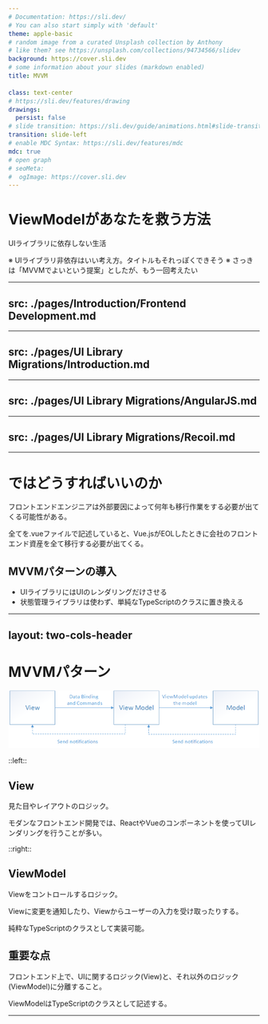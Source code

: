 ```yaml
---
# Documentation: https://sli.dev/
# You can also start simply with 'default'
theme: apple-basic
# random image from a curated Unsplash collection by Anthony
# like them? see https://unsplash.com/collections/94734566/slidev
background: https://cover.sli.dev
# some information about your slides (markdown enabled)
title: MVVM

class: text-center
# https://sli.dev/features/drawing
drawings:
  persist: false
# slide transition: https://sli.dev/guide/animations.html#slide-transitions
transition: slide-left
# enable MDC Syntax: https://sli.dev/features/mdc
mdc: true
# open graph
# seoMeta:
#  ogImage: https://cover.sli.dev
---
```


# ViewModelがあなたを救う方法

UIライブラリに依存しない生活

※ UIライブラリ非依存はいい考え方。タイトルもそれっぽくできそう
※ さっきは「MVVMでよいという提案」としたが、もう一回考えたい

---
src: ./pages/Introduction/Frontend Development.md
---

---
src: ./pages/UI Library Migrations/Introduction.md
---

---
src: ./pages/UI Library Migrations/AngularJS.md
---

---
src: ./pages/UI Library Migrations/Recoil.md
---

---

# ではどうすればいいのか

フロントエンドエンジニアは外部要因によって何年も移行作業をする必要が出てくる可能性がある。

全てを.vueファイルで記述していると、Vue.jsがEOLしたときに会社のフロントエンド資産を全て移行する必要が出てくる。

## MVVMパターンの導入

- UIライブラリにはUIのレンダリングだけさせる
- 状態管理ライブラリは使わず、単純なTypeScriptのクラスに置き換える

---
layout: two-cols-header
---

# MVVMパターン

![MVVM Pattern](./pages/MVVM/.images/mvvm-pattern.png)

::left::
<div class="pr-4">

## View

見た目やレイアウトのロジック。

モダンなフロントエンド開発では、ReactやVueのコンポーネントを使ってUIレンダリングを行うことが多い。

</div>

::right::
<div class="pl-4">

## ViewModel

Viewをコントロールするロジック。

Viewに変更を通知したり、Viewからユーザーの入力を受け取ったりする。

純粋なTypeScriptのクラスとして実装可能。

</div>

## 重要な点

フロントエンド上で、UIに関するロジック(View)と、それ以外のロジック(ViewModel)に分離すること。

ViewModelはTypeScriptのクラスとして記述する。

---

